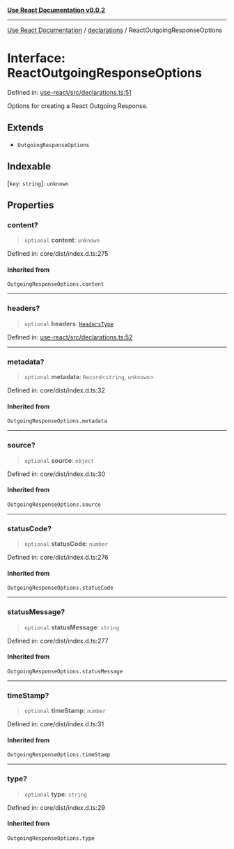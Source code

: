 [**Use React Documentation v0.0.2**](../../README.md)

***

[Use React Documentation](../../modules.md) / [declarations](../README.md) / ReactOutgoingResponseOptions

# Interface: ReactOutgoingResponseOptions

Defined in: [use-react/src/declarations.ts:51](https://github.com/stonemjs/use-react/blob/9a749b225241b8e0ac2a5483904ca8322927b1d4/src/declarations.ts#L51)

Options for creating a React Outgoing Response.

## Extends

- `OutgoingResponseOptions`

## Indexable

\[`key`: `string`\]: `unknown`

## Properties

### content?

> `optional` **content**: `unknown`

Defined in: core/dist/index.d.ts:275

#### Inherited from

`OutgoingResponseOptions.content`

***

### headers?

> `optional` **headers**: [`HeadersType`](../type-aliases/HeadersType.md)

Defined in: [use-react/src/declarations.ts:52](https://github.com/stonemjs/use-react/blob/9a749b225241b8e0ac2a5483904ca8322927b1d4/src/declarations.ts#L52)

***

### metadata?

> `optional` **metadata**: `Record`\<`string`, `unknown`\>

Defined in: core/dist/index.d.ts:32

#### Inherited from

`OutgoingResponseOptions.metadata`

***

### source?

> `optional` **source**: `object`

Defined in: core/dist/index.d.ts:30

#### Inherited from

`OutgoingResponseOptions.source`

***

### statusCode?

> `optional` **statusCode**: `number`

Defined in: core/dist/index.d.ts:276

#### Inherited from

`OutgoingResponseOptions.statusCode`

***

### statusMessage?

> `optional` **statusMessage**: `string`

Defined in: core/dist/index.d.ts:277

#### Inherited from

`OutgoingResponseOptions.statusMessage`

***

### timeStamp?

> `optional` **timeStamp**: `number`

Defined in: core/dist/index.d.ts:31

#### Inherited from

`OutgoingResponseOptions.timeStamp`

***

### type?

> `optional` **type**: `string`

Defined in: core/dist/index.d.ts:29

#### Inherited from

`OutgoingResponseOptions.type`
